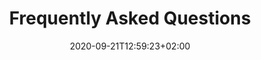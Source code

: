 ---
title: "Frequently Asked Questions"
slug: faq
draft: false
date: 2020-09-21T12:59:23+02:00
translationKey: "faq"
type: "faq"
schema: "FAQPage"

questions:
    - faq: "Where is Summertime located?"
      text: "We are located in North Goa, just a few minutes away from bustling Calangute, Candolim and Baga beaches with all their fun restaurants, shops and beaches. We are a little over an hour’s drive away from Goa's Dabolim Airport. A 20-minute drive takes one to either Mapusa or the capital city of Panjim. The beautiful churches of Old Goa are about 45 minutes drive.   
      Summertime is located on a gentle hill just outside the village of Calangute. It is quite a hidden location on a lane with very little traffic, which means peace and privacy for our guests. Of course, when you make a booking with us, we will either give you precise directions or arrange transport for you."
---